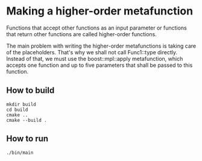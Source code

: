 # Making a higher-order metafunction

Functions that accept other functions as an input parameter or functions that return other functions are called higher-order functions.

The main problem with writing the higher-order metafunctions is taking care of the placeholders. That's why we shall not call Func1<Param1>::type directly. Instead of that, we must use the boost::mpl::apply metafunction, which accepts one function and up to five parameters that shall be passed to this function.

## How to build
```
mkdir build
cd build
cmake ..
cmake --build .
```

## How to run
```
./bin/main

```